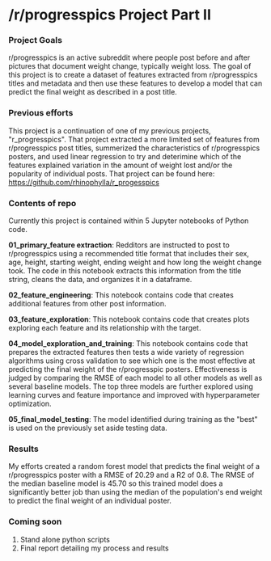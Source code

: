 # /r/progresspics Project Part II

### Project Goals

r/progresspics is an active subreddit where people post before and after pictures that document weight change, typically weight loss.  The goal of this project is to create a dataset of features extracted from r/progresspics titles and metadata and then use these features to develop a model that can predict the final weight as described in a post title.

### Previous efforts

This project is a continuation of one of my previous projects, "r_progresspics".  That project extracted a more limited set of features from r/progresspics post titles, summerized the characteristics of r/progresspics posters, and used linear regression to try and deterimine which of the features explained variation in the amount of weight lost and/or the popularity of individual posts.  That project can be found here:  https://github.com/rhinophylla/r_progesspics

### Contents of repo

Currently this project is contained within 5 Jupyter notebooks of Python code.   

**01_primary_feature extraction**:  Redditors are instructed to post to r/progresspics using a recommended title format that includes their sex, age, height, starting weight, ending weight and how long the weight change took.  The code in this notebook extracts this information from the title string, cleans the data, and organizes it in a dataframe.

**02_feature_engineering**:  This notebook contains code that creates additional features from other post information.

**03_feature_exploration**:  This notebook contains code that creates plots exploring each feature and its relationship with the target.

**04_model_exploration_and_training**:  This notebook contains code that prepares the extracted features then tests a wide variety of regression algorithms using cross validation to see which one is the most effective at predicting the final weight of the r/progresspic posters.  Effectiveness is judged by comparing the RMSE of each model to all other models as well as several baseline models.  The top three models are further explored using learning curves and feature importance and improved with hyperparameter optimization.

**05_final_model_testing**:  The model identified during training as the "best" is used on the previously set aside testing data.

### Results

My efforts created a random forest model that predicts the final weight of a r/progresspics poster with a RMSE of 20.29 and a R2 of 0.8.  The RMSE of the median baseline model is 45.70 so this trained model does a significantly better job than using the median of the population's end weight to predict the final weight of an individual poster.

### Coming soon

1. Stand alone python scripts
2. Final report detailing my process and results
